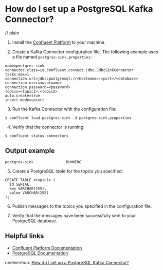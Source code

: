 # How do I set up a PostgreSQL Kafka Connector?
// plain

1. Install the [Confluent Platform](https://www.confluent.io/product/confluent-platform/) to your machine.

2. Create a Kafka Connector configuration file. The following example uses a file named `postgres-sink.properties`:
```
name=postgres-sink
connector.class=io.confluent.connect.jdbc.JdbcSinkConnector
tasks.max=1
connection.url=jdbc:postgresql://<hostname>:<port>/<database>
connection.user=<username>
connection.password=<password>
topics=<topic1>,<topic2>
auto.create=true
insert.mode=upsert
```

3. Run the Kafka Connector with the configuration file:
```
$ confluent load postgres-sink -d postgres-sink.properties
```

4. Verify that the connector is running:
```
$ confluent status connectors
```
## Output example

```
postgres-sink               RUNNING
```

5. Create a PostgreSQL table for the topics you specified:
```
CREATE TABLE <topic1> (
  id SERIAL,
  key VARCHAR(255),
  value VARCHAR(255)
);
```

6. Publish messages to the topics you specified in the configuration file.

7. Verify that the messages have been successfully sent to your PostgreSQL database.

## Helpful links

- [Confluent Platform Documentation](https://docs.confluent.io/current/connect/index.html)
- [PostgreSQL Documentation](https://www.postgresql.org/docs/)

onelinerhub: [How do I set up a PostgreSQL Kafka Connector?](https://onelinerhub.com/postgresql/how-do-i-set-up-a-postgresql-kafka-connector)